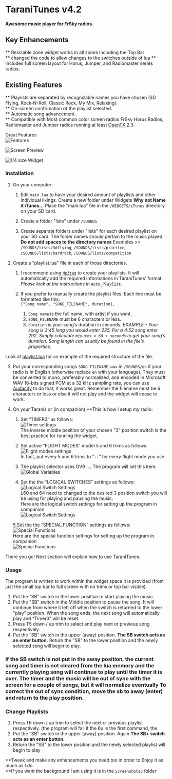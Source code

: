 TaraniTunes v4.2
===========
**Awesome music player for FrSky radios.**  
     
Key Enhancements
----------------    
** Resizable zone widget works in all zones Including the Top Bar      
** changed the code to allow changes to the switches outside of lua
** Includes full screen layout for Horus, Jumper, and Radiomaster series radios.  
    
Existing Features
-----------------   
** Playlists are separated by recognizable names you have chosen (3D Flying, Rock-N-Roll, Classic Rock, My Mix, Relaxing).   
** On-screen confirmation of the playlist selected.    
** Automatic song advancement.  
** Compatible with Most common color screen radios FrSky Horus Radios, Radiomaster and Jumper radios running at least [OpenTX](http://www.open-tx.org) 2.3.    

Great Features  
![Features](Screenshots3/clrfeat.png)  
         
![Screen Preview](Screenshots3/Colorscreen.PNG)     
  
![1/4 size Widget](Screenshots3/1-4size.png)      
  
  
### Installation
1. On your computer:
	1. Edit  `main.lua` to have your desired amount of playlists and other individual likings. Create a new folder under Widgets **Why not Name it iTunes...**  Place the "main.lua" file in the `/WIDGETS/iTunes` directory on your SD card.  

	2. Create a folder "lists" under `/SOUNDS`

	3. Create separate folders under "lists" for each desired playlist on your SD card. The folder names should pertain to the music played. **Do not add spaces to the directory names**
Examples >> `/SOUNDS/lists/3dflying`, `/SOUNDS/lists/practice`, `/SOUNDS/lists/hardrock`, `/SOUNDS/lists/competition`

2. Create a "playlist.lua" file in each of those directories.
	1. I recommend using [`Mp3tag`](https://www.mp3tag.de/en/index.html) to create your playlists. It will automatically add the required informations in TaraniTunes’ format. *Please look at the instructions in [`Auto_Playlist`](/Auto_Playlist)*.

	2.  If you prefer to manually create the playlist files. Each line must be formatted like this:   
	`{"Song name", "SONG_FILENAME", duration},`
		1. `Song name` is the full name, with artist if you want.
		2. `SONG_FILENAME` must be 6 characters or less.
		3. `duration` is your song’s duration in seconds. *EXAMPLE - Your song is 3:45 long you would enter 225. For a 4:52 song enter 292. Simply calculate `minutes × 60 + seconds` to get your song’s duration. Song length can usually be found in the file’s properties.*  

 Look at [playlist.lua](/playlist.lua) for an example of the required structure of the file.

3. Put your corresponding songs `SONG_FILENAME.wav` in `/SOUNDS/en` if your radio is in English (otherwise replace `en` with your language). They must be converted to mono, preferably normalized, and encoded in Microsoft WAV 16-bits signed PCM at a 32 kHz sampling rate, you can use [Audacity](http://www.audacityteam.org) to do that, it works great. Remember the filename must be 6 characters or less or else it will not play and the widget will cease to work.

4. On your Taranis or (in companion) **This is how I setup my radio:
	1. Set “TIMER3” as follows:      
	![Timer settings](Screenshots3/clrtimer.png)    
 	The inverse middle position of your chosen "3" position switch is the best practice for running the widget.        
                 
	2. Set active “FLIGHT MODES” model 5 and 6 trims as follows:     
	![Flight modes settings](Screenshots3/clrtrims.png)  
	In fact, put every 5 and 6 trims to “`--`” for every flight mode you use.      
	                
	3. The playlist selector uses GV9 .... The program will set this item:     
	![Global Variables](Screenshots3/clrgv.png)    
	                     
	4. Set the the “LOGICAL SWITCHES” settings as follows:    
	![Logical Switch Settings](Screenshots3/clrls.png)   
	L60 and 64 need to changed to the desired 3 position switch you will be using for playing and pausing the music.     
	Here are the logical switch settings for setting up the program in companion    
	![Logical Switch Settings](Screenshots3/compls.png)      
	                                    
	5.Set the the “SPECIAL FUNCTION” settings as follows:      
  	![Special Functions](Screenshots3/clrsf.png)  
	Here are the special function settings for setting up the program in companion    
	![Special Functions](Screenshots3/compsf.png)    
	         
There you go! Next section will explain how to use TaraniTunes.    

### Usage

The program is written to work within the widget space it is provided (from just the small top bar to full screen with no trims or top bar visible).        
          
1. Put the “SB” switch in the lower position to start playing the music.
2. Put the "SB" switch in the Middle position to pause the song. It will continue from where it left off when the switch is returned to the lower "play" position.  When the song ends, the next song will automatically play and “Timer3” will be reset.
3. Press T5 down / up trim to select and play next or previous song respectively.     
4.  Put the “SB” switch in the upper (away) position. **The SB switch acts as an enter button.**   Return the "SB" to the lower position and the newly selected song will begin to play.    
###  If the SB switch is not put in the away position, the current song and timer is not cleared from the lua memory and the currently playing song will continue to play until the timer it is over.  The timer and the music will be out of sync with the screen for a couple of songs, but it will normalize eventually  To correct the out of sync condition, move  the sb to away (enter) and return to the play position.    

### Change Playlists     
1. Press T6 down / up trim to select the next or previous playlist respectively.  (the program will fail if the 6u is the first command, the
2. Put the “SB” switch in the upper (away) position.  Again **The SB+ switch acts as an enter button.**   
3. Return the "SB" to the lower position and the newly selected playlist will begin to play

**Tweek and make any enhancements you need too in order to Enjoy it as much as I do.  
**If you want the background I am using it is in the `Screenshots3` folder
